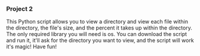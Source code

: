 
### Project 2

This Python script allows you to view a directory and view each file within the directory, the file's size, and the percent it takes up within the directory. The only required library you will need is os.
You can download the script and run it, it'll ask for the directory you want to view, and the script will work it's magic! Have fun!
